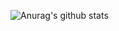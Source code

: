 ![Anurag's github stats](https://github-readme-stats.vercel.app/api?username=Dev-Al3x&show_icons=true&theme=nightowl)
